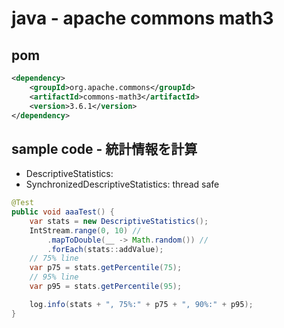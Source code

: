 # java - apache commons math3


## pom

```xml
<dependency>
	<groupId>org.apache.commons</groupId>
	<artifactId>commons-math3</artifactId>
	<version>3.6.1</version>
</dependency>
```

## sample code - 統計情報を計算 

* DescriptiveStatistics: 
* SynchronizedDescriptiveStatistics: thread safe

```java
@Test
public void aaaTest() {
	var stats = new DescriptiveStatistics();
	IntStream.range(0, 10) //
		.mapToDouble(__ -> Math.random()) //
		.forEach(stats::addValue);
	// 75% line
	var p75 = stats.getPercentile(75);
	// 95% line
	var p95 = stats.getPercentile(95);

	log.info(stats + ", 75%:" + p75 + ", 90%:" + p95);
}
```

